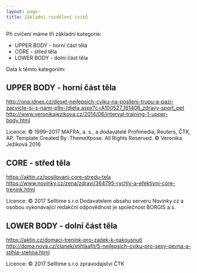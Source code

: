 ```yaml
---
layout: page: 
title: Základní rozdělení cviků
---
```


Při cvičení máme tři základní kategorie:
- UPPER BODY - horní část těla
- CORE - střed těla
- LOWER BODY - dolní část těla

Data k těmto kategoriím:


UPPER BODY - horní část těla
---
<http://ona.idnes.cz/deset-nejlepsich-cviku-na-posileni-trupu-a-pazi-zacvicte-si-s-nami-p9x-/dieta.aspx?c=A100527_161406_zdravy-sport_pet>
<http://www.veronikajezikova.cz/2014/06/interval-training-1-upper-body.html>

Licence:
© 1999–2017 MAFRA, a. s., a dodavatelé Profimedia, Reuters, ČTK, AP.
Template Created By :ThemeXpose. All Rights Reserved. © Veronika Ježíková 2016


CORE - střed těla
---
<https://aktin.cz/posilovani-core-stredu-tela>
<https://www.novinky.cz/zena/zdravi/364795-rychly-a-efektivni-core-trenink.html>

Licence:
© 2017 Selltime s.r.o
Dodavatelem obsahu serveru Novinky.cz a osobou vykonávající redakční odpovědnost je společnost BORGIS a.s.


LOWER BODY - dolní část těla
---
<https://aktin.cz/domaci-trenink-pro-zadek-k-nakousnuti>
<http://doma.nova.cz/clanek/stihlaafit/5-nejlepsich-cviku-pro-sexy-pevna-a-stihla-stehna.html>

Licence:
© 2017 Selltime s.r.o
zpravodajství ČTK